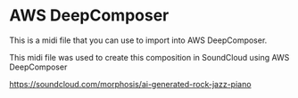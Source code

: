 # AWS DeepComposer

This is a midi file that you can use to import into AWS DeepComposer.

This midi file was used to create this composition in SoundCloud using AWS DeepComposer

https://soundcloud.com/morphosis/ai-generated-rock-jazz-piano
